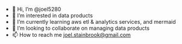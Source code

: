 - 👋 Hi, I’m @joel5280
- 👀 I’m interested in data products
- 🌱 I’m currently learning aws etl & analytics services, and mermaid
- 💞️ I’m looking to collaborate on managing data products
- 📫 How to reach me joel.stainbrook@gmail.com

<!---
joel5280/joel5280 is a ✨ special ✨ repository because its `README.md` (this file) appears on your GitHub profile.
You can click the Preview link to take a look at your changes.
--->
